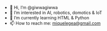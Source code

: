 - 👋 Hi, I’m @giwwagiwwa
- 👀 I’m interested in AI, robotics, domotics & IoT
- 🌱 I’m currently learning HTML & Python
- 📫 How to reach me: miquelegea@gmail.com

<!---
giwwagiwwa/giwwagiwwa is a ✨ special ✨ repository because its `README.md` (this file) appears on your GitHub profile.
You can click the Preview link to take a look at your changes.
--->
